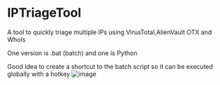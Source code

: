 # IPTriageTool
A tool to quickly triage multiple IPs using VirusTotal,AlienVault OTX and WhoIs
 
 
 One version is .bat (batch) and one is Python 


Good Idea to create a shortcut to the batch script so it can be executed globally with a hotkey ![image](https://user-images.githubusercontent.com/55988027/120716927-a0784900-c4be-11eb-9b65-3f84724d1565.png)
